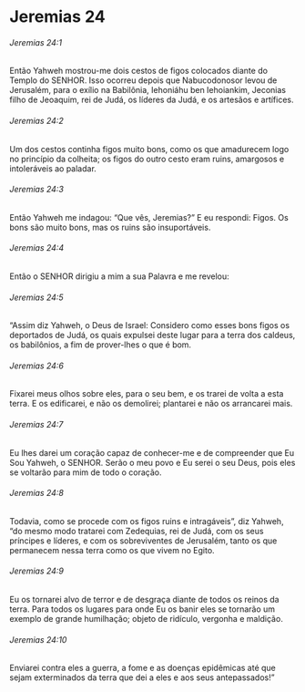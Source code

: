 # Jeremias 24

###### Jeremias 24:1

Então Yahweh mostrou-me dois cestos de figos colocados diante do Templo do SENHOR. Isso ocorreu depois que Nabucodonosor levou de Jerusalém, para o exílio na Babilônia, Iehoniáhu ben Iehoiankim, Jeconias filho de Jeoaquim, rei de Judá, os líderes da Judá, e os artesãos e artífices.

###### Jeremias 24:2

Um dos cestos continha figos muito bons, como os que amadurecem logo no princípio da colheita; os figos do outro cesto eram ruins, amargosos e intoleráveis ao paladar.

###### Jeremias 24:3

Então Yahweh me indagou: “Que vês, Jeremias?” E eu respondi: Figos. Os bons são muito bons, mas os ruins são insuportáveis.

###### Jeremias 24:4

Então o SENHOR dirigiu a mim a sua Palavra e me revelou:

###### Jeremias 24:5

“Assim diz Yahweh, o Deus de Israel: Considero como esses bons figos os deportados de Judá, os quais expulsei deste lugar para a terra dos caldeus, os babilônios, a fim de prover-lhes o que é bom.

###### Jeremias 24:6

Fixarei meus olhos sobre eles, para o seu bem, e os trarei de volta a esta terra. E os edificarei, e não os demolirei; plantarei e não os arrancarei mais.

###### Jeremias 24:7

Eu lhes darei um coração capaz de conhecer-me e de compreender que Eu Sou Yahweh, o SENHOR. Serão o meu povo e Eu serei o seu Deus, pois eles se voltarão para mim de todo o coração.

###### Jeremias 24:8

Todavia, como se procede com os figos ruins e intragáveis”, diz Yahweh, “do mesmo modo tratarei com Zedequias, rei de Judá, com os seus príncipes e líderes, e com os sobreviventes de Jerusalém, tanto os que permanecem nessa terra como os que vivem no Egito.

###### Jeremias 24:9

Eu os tornarei alvo de terror e de desgraça diante de todos os reinos da terra. Para todos os lugares para onde Eu os banir eles se tornarão um exemplo de grande humilhação; objeto de ridículo, vergonha e maldição.

###### Jeremias 24:10

Enviarei contra eles a guerra, a fome e as doenças epidêmicas até que sejam exterminados da terra que dei a eles e aos seus antepassados!”

